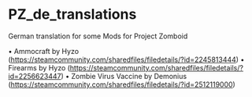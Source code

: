 # PZ_de_translations
German translation for some Mods for Project Zomboid

• Ammocraft by Hyzo (https://steamcommunity.com/sharedfiles/filedetails/?id=2245813444)
• Firearms by Hyzo (https://steamcommunity.com/sharedfiles/filedetails/?id=2256623447)
• Zombie Virus Vaccine by Demonius (https://steamcommunity.com/sharedfiles/filedetails/?id=2512119000)
